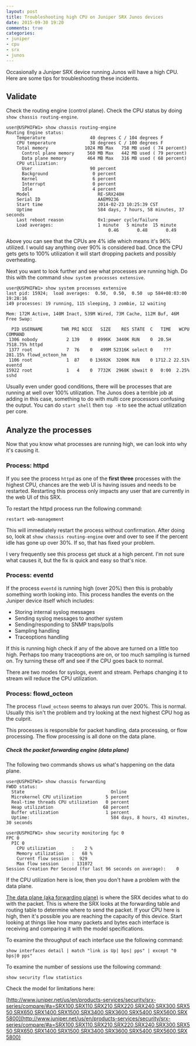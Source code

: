 ```yaml
---
layout: post
title: Troubleshooting high CPU on Juniper SRX Junos devices
date: 2015-09-30 19:20
comments: true
categories:
- juniper
- cpu
- srx
- junos
---
```

Occasionally a Juniper SRX device running Junos will have a high CPU. Here are some tips for troubleshooting these incidents.

## Validate

Check the routing engine (control plane). Check the CPU status by doing `show chassis routing-engine`.

```
user@USPHIFW1> show chassis routing-engine
Routing Engine status:
    Temperature                 40 degrees C / 104 degrees F
    CPU temperature             38 degrees C / 100 degrees F
    Total memory              1024 MB Max   758 MB used ( 74 percent)
      Control plane memory     560 MB Max   442 MB used ( 79 percent)
      Data plane memory        464 MB Max   316 MB used ( 68 percent)
    CPU utilization:
      User                      90 percent
      Background                 0 percent
      Kernel                     6 percent
      Interrupt                  0 percent
      Idle                       4 percent
    Model                          RE-SRX240H
    Serial ID                      AAEM9236
    Start time                     2014-02-23 10:25:39 CST
    Uptime                         584 days, 7 hours, 58 minutes, 37 seconds
    Last reboot reason             0x1:power cycle/failure
    Load averages:                 1 minute   5 minute  15 minute
                                       0.46       0.48       0.49
```

Above you can see that the CPUs are 4% idle which means it's 96% utilized. I would say anything over 90% is considered bad. Once the CPU gets gets to 100% utilization it will start dropping packets and possibly overheating.

Next you want to look further and see what processes are running high. Do this with the command `show system processes extensive`.

```
user@USPHIFW1> show system processes extensive
last pid: 15924;  load averages:  0.50,  0.50,  0.50  up 584+08:03:00    19:28:16
149 processes: 19 running, 115 sleeping, 3 zombie, 12 waiting

Mem: 172M Active, 140M Inact, 539M Wired, 73M Cache, 112M Buf, 46M Free Swap:

  PID USERNAME       THR PRI NICE   SIZE    RES STATE  C   TIME   WCPU COMMAND
 1306 nobody           2 139    0  8996K  3440K RUN    0  20.5H 7518.75% httpd
 1377 root             7  76    0   499M 52316K select 0    ??? 281.15% flowd_octeon_hm
 1106 root             1  87    0 13692K  3200K RUN    0 1712.2 22.51% eventd
15922 root             1   4    0  7732K  2968K sbwait 0   0:00  2.25% sshd
```

Usually even under good conditions, there will be processes that are running at well over 100% utilization. The Junos does a terrible job at adding in this case, something to do with multi core processors confusing the output. You can do `start shell` then `top -H` to see the actual utilization per core.


## Analyze the processes

Now that you know what processes are running high, we can look into why it's causing it.

### Process: httpd

If you see the process `httpd` as one of the **first three** processes with the highest CPU, chances are the web UI is having issues and needs to be restarted. Restarting this process only impacts any user that are currently in the web UI of this SRX.

To restart the httpd process run the following command:

```
restart web-management
```

This will immediately restart the process without confirmation. After doing so, look at `show chassis routing-engine` over and over to see if the percent idle has gone up over 30%. If so, that has fixed your problem.

I very frequently see this process get stuck at a high percent. I'm not sure what causes it, but the fix is quick and easy so that's nice.

### Process: eventd

If the process `eventd` is running high (over 20%) then this is probably something worth looking into. This process handles the events on the Juniper device itself which includes:

* Storing internal syslog messages
* Sending syslog messages to another system
* Sending/responding to SNMP traps/polls
* Sampling handling
* Traceoptions handling

If this is running high check if any of the above are turned on a little too high. Perhaps too many traceoptions are on, or too much sampling is turned on. Try turning these off and see if the CPU goes back to normal.

There are two modes for syslogs, event and stream. Perhaps changing it to stream will reduce the CPU utilization.

### Process: flowd_octeon

The process `flowd_octeon` seems to always run over 200%. This is normal. Usually this isn't the problem and try looking at the next highest CPU hog as the culprit.

This processes is responsible for packet handling, data processing, or flow processing. The flow processing is all done on the data plane.

##### Check the packet forwarding engine (data plane)
The following two commands shows us what's happening on the data plane.

```
user@USPHIFW1> show chassis forwarding
FWDD status:
  State                                 Online
  Microkernel CPU utilization         5 percent
  Real-time threads CPU utilization   0 percent
  Heap utilization                   68 percent
  Buffer utilization                  1 percent
  Uptime:                               584 days, 8 hours, 43 minutes, 30 seconds
```

```
user@USPHIFW1> show security monitoring fpc 0
FPC 0
  PIC 0
    CPU utilization      :    2 %
    Memory utilization   :   68 %
    Current flow session :  929
    Max flow session     : 131072
Session Creation Per Second (for last 96 seconds on average):    0
```

If the CPU utilization here is low, then you don't have a problem with the data plane.

[The data plane (aka forwarding plane)](http://www.juniper.net/documentation/en_US/junos12.1/topics/concept/chassis-cluster-data-plane-understanding.html) is where the SRX decides what to do with the packet. This is where the SRX looks at the forwarding table and routing table to determine where to send the packet. If your CPU here is high, then it's possible you are reaching the capacity of this device. Start looking at things like how many packets and bytes each interface is receiving and comparing it with the model specifications.

To examine the throughput of each interface use the following command:

`show interfaces detail | match "link is Up| bps| pps" | except "0 bps|0 pps"`

To examine the number of sessions use the following command:

`show security flow statistics`

Check the model for limitations here:

[http://www.juniper.net/us/en/products-services/security/srx-series/compare/#a=SRX100,SRX110,SRX210,SRX220,SRX240,SRX300,SRX550,SRX650,SRX1400,SRX1500,SRX3400,SRX3600,SRX5400,SRX5600,SRX5800](http://www.juniper.net/us/en/products-services/security/srx-series/compare/#a=SRX100,SRX110,SRX210,SRX220,SRX240,SRX300,SRX550,SRX650,SRX1400,SRX1500,SRX3400,SRX3600,SRX5400,SRX5600,SRX5800)
	

